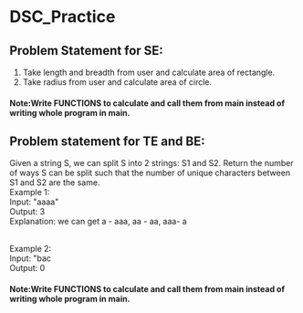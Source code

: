 # DSC_Practice

## Problem Statement for SE:
1. Take length and breadth from user and calculate area of rectangle.
2. Take radius from user and calculate area of circle.
#### Note:Write FUNCTIONS to calculate and call them from main instead of writing whole program in main.

## Problem statement for TE and BE:
Given a string S, we can split S into 2 strings: S1 and S2. Return the number of ways S can be split such that the number of unique characters between S1 and S2 are the same.<br />
Example 1:<br />
Input: "aaaa"<br />
Output: 3 <br />
Explanation: we can get a - aaa, aa - aa, aaa- a<br /><br />

Example 2:<br />
Input: "bac<br />
Output: 0<br />

#### Note:Write FUNCTIONS to calculate and call them from main instead of writing whole program in main.
